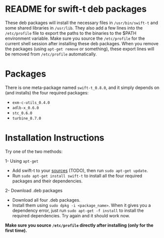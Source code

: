 # README for swift-t deb packages
These deb packages will install the necessary files in `/usr/bin/swift-t` and some shared libraries in `/usr/lib`. They also add a few lines into the `/etc/profile` file to export the paths to the binaries to the $PATH environment variable. Make sure you source the `/etc/profile` for the current shell session after installing these deb packages. When you remove the packages (using `apt-get remove` or something), these export lines will be removed from `/etc/profile` automatically.

# Packages
There is one meta-package named `swift-t_0.8.0`, and it simply depends on (and installs) the four required packages:
* `exm-c-utils_0.4.0`
* `adlb-x_0.6.0`
* `stc_0.6.0`
* `turbine_0.7.0`

# Installation Instructions

Try one of the two methods:

1- Using `apt-get`
* Add swift-t to your [sources](http://askubuntu.com/questions/170348/how-to-make-my-own-local-repository) (TODO), then run `sudo apt-get update`.
* Run `sudo apt-get install swift-t` to install all the four required packages and their dependencies.

2- Download .deb packages
* Download all four .deb packages.
* Install them using `sudo dpkg -i <package_name>`. When it gives you a dependency error, just run `sudo apt-get -f install` to install the required dependencies. Try again and it should work now.
  
**Make sure you source `/etc/profile` directly after installing (only for the first time).**

